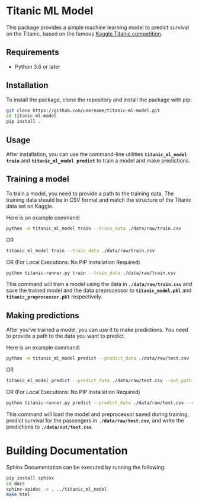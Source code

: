# Titanic ML Model

This package provides a simple machine learning model to predict survival on the Titanic, based on the famous [Kaggle Titanic competition](https://www.kaggle.com/c/titanic). 

## Requirements

- Python 3.6 or later

## Installation

To install the package, clone the repository and install the package with pip:

```bash
git clone https://github.com/username/titanic-ml-model.git
cd titanic-ml-model
pip install .
```
## Usage
After installation, you can use the command-line utilities **`titanic_ml_model train`** and **`titanic_ml_model predict`** to train a model and make predictions.

## Training a model
To train a model, you need to provide a path to the training data. The training data should be in CSV format and match the structure of the Titanic data set on Kaggle.

Here is an example command:

```bash
python -m titanic_ml_model train --train_data ./data/raw/train.csv
```
OR
```bash
titanic_ml_model train --train_data ./data/raw/train.csv
```
OR (For Local Executions: No PIP Installation Required)
```bash
python titanic-runner.py train --train_data ./data/raw/train.csv
```

This command will train a model using the data in **`./data/raw/train.csv`** and save the trained model and the data preprocessor to **`titanic_model.pkl`** and **`titanic_preprocessor.pkl`** respectively.

## Making predictions
After you've trained a model, you can use it to make predictions. You need to provide a path to the data you want to predict.

Here is an example command:

```bash
python -m titanic_ml_model predict --predict_data ./data/raw/test.csv --out_path ./data/out/test.csv
```
OR
```bash
titanic_ml_model predict --predict_data ./data/raw/test.csv --out_path ./data/out/test.csv
```
OR (For Local Executions: No PIP Installation Required)
```bash
python titanic-runner.py predict --predict_data ./data/raw/test.csv --out_path ./data/out/test.csv
```

This command will load the model and preprocessor saved during training, predict survival for the passengers in **`./data/raw/test.csv`**, and write the predictions to **`./data/out/test.csv`**.

# Building Documentation

Sphinx Documentation can be executed by running the following:

```bash
pip install sphinx
cd docs
sphinx-apidoc -o . ../titanic_ml_model
make html
```